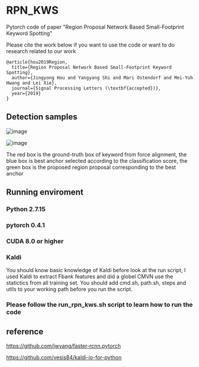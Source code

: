 # RPN_KWS
Pytorch code of paper "Region Proposal Network Based Small-Footprint Keyword Spotting"

Please cite the work below if you want to use the code or want to do research related to our work
```
@article{hou2019Region,
  title={Region Proposal Network Based Small-Footprint Keyword Spotting},
  author={Jingyong Hou and Yangyang Shi and Mari Ostendorf and Mei-Yuh Hwang and Lei Xie},
  journal={Signal Processing Letters (\textbf{accepted})},
  year={2019}
}
```
## Detection samples
![image](https://github.com/jingyonghou/RPN_KWS/raw/master/Picture1.png)

![image](https://github.com/jingyonghou/RPN_KWS/raw/master/Picture2.png)

The red box is the ground-truth box of keyword from force alignment, the blue box is best anchor selected according to the classification score, the green box is the proposed region proposal corresponding to the best anchor

## Running enviroment
### Python 2.7.15
### pytorch 0.4.1
### CUDA 8.0 or higher
### Kaldi
You should know basic knowledge of Kaldi before look at the run script, I used Kaldi to extract Fbank features and did a globel CMVN use the statictics from all training set. You should add cmd.sh, path.sh, steps and utils to your working path before you run the script.

### Please follow the run_rpn_kws.sh script to learn how to run the code

## reference
https://github.com/jwyang/faster-rcnn.pytorch

https://github.com/vesis84/kaldi-io-for-python
